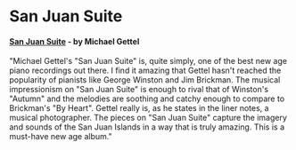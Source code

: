 # San Juan Suite

#### [San Juan Suite](https://www.youtube.com/watch?v=QtI6sQKTSnE&list=PL5C4A9B52F90BBCDD&index=2&t=0s) - by Michael Gettel

"Michael Gettel's "San Juan Suite" is, quite simply, one of the best new age piano recordings out there. I find it amazing that Gettel hasn't reached the popularity of pianists like George Winston and Jim Brickman. The musical impressionism on "San Juan Suite" is enough to rival that of Winston's "Autumn" and the melodies are soothing and catchy enough to compare to Brickman's "By Heart". Gettel really is, as he states in the liner notes, a musical photographer. The pieces on "San Juan Suite" capture the imagery and sounds of the San Juan Islands in a way that is truly amazing. This is a must-have new age album."